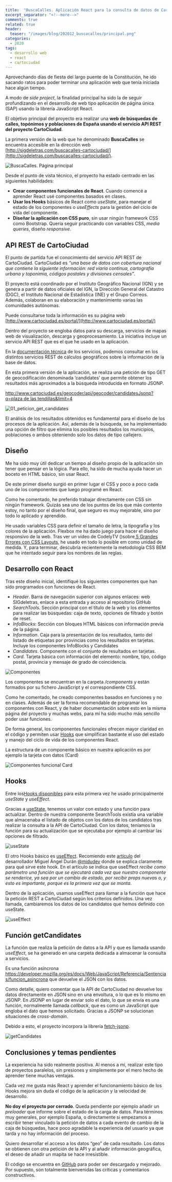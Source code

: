 ```yaml
---
title:  "BuscaCalles. Aplicación React para la consulta de datos de CartoCiudad"
excerpt_separator: "<!--more-->"
comments: true
related: true
header:
  teaser: "/images/blog/202012_buscacalles/principal.png" 
categories: 
  - 2020
tags:
  - desarrollo web
  - react
  - cartociudad
---
```

Aprovechando días de fiesta del largo puente de la Constitución, he ido sacando ratos para poder terminar una aplicación web que tenía iniciada hace algún tiempo. 

A modo de *side project*, la finalidad principal ha sido la de seguir profundizando en el desarrollo de web tipo aplicación de página única (SAP) usando la librería JavaScript React.

El objetivo principal del proyecto era realizar una **web de búsquedas de calles, topónimos y poblaciones de España usando el servicio API REST del proyecto CartoCiudad**.

La primera versión de la web que he denominado **BuscaCalles** se encuentra accesible en la dirección web [http://sigdeletras.com/buscacalles-cartociudad/](http://sigdeletras.com/buscacalles-cartociudad/).

![BuscaCalles. Página principal](/images/blog/202012_buscacalles/principal.png)

Desde el punto de vista técnico, el proyecto ha estado centrado en las siguientes habilidades:

- **Crear componentes funcionales de React**. Cuando comencé a aprender React usé componentes basados en clases.
- **Usar los Hooks** básicos de React como *useState*, para manejar el estado de los componentes o *useEffects* para la gestión del ciclo de vida del componente.
- **Diseñar la aplicación con CSS puro**, sin usar ningún framework CSS como Bootstrap. Quería seguir practicando con variables CSS, *media queries*, diseño *responsive*.

## API REST de CartoCiudad

El punto de partida fue el conocimiento del servicio API REST de CartoCiudad. CartoCiudad es *“una base de datos con cobertura nacional que contiene la siguiente información: red viaria continua, cartografía urbana y toponimia, códigos postales y divisiones censales”*.

El proyecto está coordinado por el Instituto Geográfico Nacional (IGN) y se genera a partir de datos oficiales del IGN, la Dirección General del Catastro (DGC), el Instituto Nacional de Estadística (INE) y el Grupo Correos. Además, colaboran en su elaboración y mantenimiento varias las comunidades autónomas. 

Puede consultarse toda la información es su página web [http://www.cartociudad.es/portal/](http://www.cartociudad.es/portal/)

Dentro del proyecto se engloba datos para su descarga, servicios de mapas web de visualización, descarga y geoprocesamiento. La iniciativa incluye un servicio API REST que es el que he usado en la aplicación.

En la [documentación técnica](https://www.cartociudad.es/recursos/Documentacion_tecnica/CARTOCIUDAD_ServiciosWeb.pdf) de los servicios, podemos consultar en los distintos servicios REST de cálculos geográficos sobre la información de la base de datos.

En esta primera versión de la aplicación, se realiza una petición de tipo GET de geocodificación denominada ‘candidates’ que permite obtener los resultados más aproximados a la búsqueda introducida en formato JSONP.

[http://www.cartociudad.es/geocoder/api/geocoder/candidatesJsonp?q=plaza de las tendillas&limit=4](http://www.cartociudad.es/geocoder/api/geocoder/candidatesJsonp?q=plaza%20de%20las%20tendillas&limit=4)

![01_peticion_get_candidates](/images/blog/202012_buscacalles/01_peticion_get_candidates.png)

El análisis de los resultados obtenidos es fundamental para el diseño de los procesos de la aplicación. Así, además de la búsqueda, se ha implementado una opción de filtro que elimina los posibles resultados los municipios, poblaciones o ambos obteniendo solo los datos de tipo callejero.

## Diseño

Me ha sido muy útil dedicar un tiempo al diseño propio de la aplicación sin tener que pensar en la lógica. Para ello, ha sido de mucha ayuda hacer un boceto en HTML básico, sin usar React. 

De este primer diseño surgió en primer lugar el CSS y poco a poco cada uno de los componentes que luego programé en React.

Como he comentado, he preferido trabajar directamente con CSS sin ningún framework. Quizás sea uno de los puntos de los que más contento estoy, no tanto por el diseño final, que seguro es muy mejorable, sino por todo lo aplicado y aprendido.

He usado variables CSS para definir el tamaño de letra, la tipografía y los colores de la aplicación. Flexbox me ha dado juego para hacer el diseño responsivo de la web. Tras ver un vídeo de CodelyTV ()sobre[ 5 Grandes Errores con CSS Layouts](https://www.youtube.com/watch?v=C1J__Iz1CH4), he usado en todo lo posible em como unidad de medida. Y, para terminar, descubría recientemente la metodología CSS BEM que he intentado seguir para los nombres de las reglas.

## Desarrollo con React

Tras este diseño inicial, identifiqué los siguientes componentes que han sido programados con funciones de React.

- *Header*. Barra de navegación superior con algunos enlaces: web SIGdeletras, enlace a esta entrada y acceso al repositorio GitHub
- *SearchTools*. Sección principal con el título de la web y los elementos para realizar las búsquedas: caja de texto, opciones de filtrado y botón de reset.
- *InfoBlocks*: Sección con bloques HTML básicos con información previa de la página.
- *Information*. Caja para la presentación de los resultados, tanto del listado de etiquetas por provincias como los resultados en tarjetas. Incluye los componentes InfoBlocks y Candidates
- *Candidates*. Componente con el conjunto de resultados en tarjetas.
- *Card*. Tarjeta básica con información del elemento: nombre, tipo, código postal, provincia y mensaje de grado de coincidencia.

![Componentes](/images/blog/202012_buscacalles/componentes.png)

Los componentes se encuentran en la carpeta */components* y están formados por su fichero JavaScript y el correspondiente CSS.

Como he comentado, he creado componentes basados en funciones y no en clases. Además de ser la forma recomendable de programar los componentes con React, y de haber documentación sobre esto en la misma página del proyecto y muchas webs, para mí ha sido mucho más sencillo poder usar funciones.

De forma general, los componentes funcionales ofrecen mayor claridad en el código y permiten usar [Hooks](https://es.reactjs.org/docs/hooks-intro.html) que simplifican bastante el uso del estado y manejo del ciclo de vida de los componentes React.

La estructura de un componente básico en nuestra aplicación es por ejemplo la tarjeta con datos (Card)

![Componentes funcional Card](/images/blog/202012_buscacalles/02_card.png)

## Hooks

Entre los[Hooks disponibles](https://es.reactjs.org/docs/hooks-reference.html ) para esta primera vez he usado principalmente *useState* y *useEffect*.

Gracias a [useState](https://es.reactjs.org/docs/hooks-reference.html#usestate), tenemos un valor con estado y una función para actualizar. Dentro de nuestra componente SearchTools existía una variable que almacenaba el listado de objetos con los datos de los candidatos tras realizar la consulta a la API de CartoCiudad. Con los datos, teníamos la función para su actualización que se ejecutaba por ejemplo al cambiar las opciones de filtrado.

![useState](/images/blog/202012_buscacalles/03_usesate.png)

El otro Hooks básico es [useEffect](https://es.reactjs.org/docs/hooks-reference.html#useeffect). Recomiendo este [artículo](https://midu.dev/react-hooks-use-effect-funcionalidad-en-el-ciclo-vida-componentes/) del desarrollador Miguel Ángel Durán [@midudev](https://twitter.com/midudev) donde se explica claramente para qué sirve este hook. En el artículo se indica que useEffect *recibe como parámetro una función que se ejecutará cada vez que nuestro componente se renderice, ya sea por un cambio de estado, por recibir props nuevas o, y esto es importante, porque es la primera vez que se monta*.

Dentro de la aplicación, usamos useEffect para llamar a la función que hace la petición REST a CartoCiudad según los criterios definidos. Una vez llamada, cambiaremos los datos de los candidatos que hemos definido con useState.

![useEffect](/images/blog/202012_buscacalles/04_useEffects.png)

## Función getCandidates

La función que realiza la petición de datos a la API y que es llamada usando *useEffect*, se ha generado en una carpeta dedicada a almacenar la consulta a servicios.

Es una función asíncrona https://developer.mozilla.org/es/docs/Web/JavaScript/Referencia/Sentencias/funcion_asincrona que devuelve el JSON con los datos.

Como detalle, quiero comentar que la API de CartoCiudad no devuelve los datos directamente en JSON sino en una envoltura, o lo que es lo mismo en JSONP. En JSONP en lugar de enviar solo el dato, lo que se envía es una función, normalmente llamada *callback*, que es como un JavaScript que engloba el dato que hemos solicitado. Gracias a JSONP se solucionan situaciones de *cross-domain*.

Debido a esto, el proyecto incorpora la librería [fetch-jsonp](https://www.npmjs.com/package/fetch-jsonp).

![getCandidates](/images/blog/202012_buscacalles/05_fetchjsonp.png)

## Conclusiones y temas pendientes

La experiencia ha sido realmente positiva. Al menos a mí, realizar este tipo de proyectos paralelos, sin presiones y simplemente por el mero hecho de aprender tiene muchas ventajas. 

Cada vez me gusta más React y aprender el funcionamiento básico de los Hooks mejora sin duda el código de la aplicación y la velocidad de desarrollo.

**No doy el proyecto por cerrado**. Queda pendiente por ejemplo añadir un *preloader* que informe sobre el estado de la carga de datos. Para términos muy generales, por ejemplo España, o directamente si empezamos a escribir tener vinculado la petición de datos a cada evento de cambio de la caja de búsquedas, hace poco agradable la experiencia del usuario ya que tarda y no hay información del proceso.

Quiero desarrollar el acceso a los datos “geo” de cada resultado. Los datos se obtienen con otra petición de la API y al añadir información geográfica, el deseo de añadir un mapita se hace irresistible.

El código se encuentra en [GitHub](https://github.com/sigdeletras/buscacalles-cartociudad) para poder ser descargado y mejorado. Por supuesto, son totalmente bienvenidas las críticas y comentarios constructivos.
